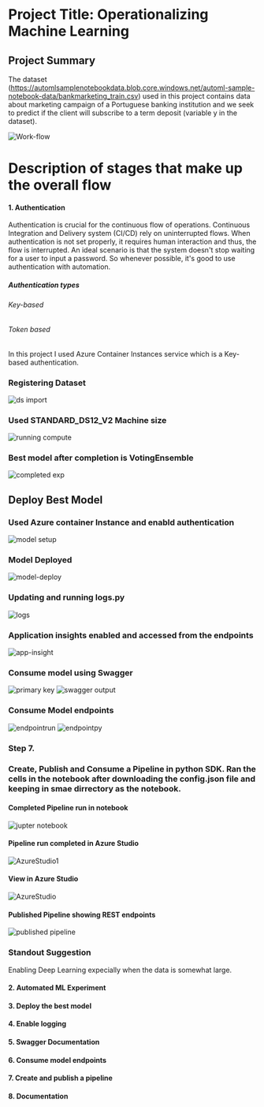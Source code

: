 # Project Title: Operationalizing Machine Learning


## Project Summary

The dataset (https://automlsamplenotebookdata.blob.core.windows.net/automl-sample-notebook-data/bankmarketing_train.csv) used in this project contains data about marketing campaign of a Portuguese banking institution and we seek to predict if the client will subscribe to a term deposit (variable y in the dataset).

![Work-flow](https://user-images.githubusercontent.com/65784601/105206319-86108500-5b46-11eb-948e-5d21e3086e94.png)

# Description of stages that make up the overall flow
#### 1. Authentication
Authentication is crucial for the continuous flow of operations. Continuous Integration and Delivery system (CI/CD) rely on uninterrupted flows. When authentication is not set properly, it requires human interaction and thus, the flow is interrupted. An ideal scenario is that the system doesn't stop waiting for a user to input a password. So whenever possible, it's good to use authentication with automation.
##### Authentication types
###### Key-based
###### Token based
In this project I used Azure Container Instances service which is a Key-based authentication.

### Registering Dataset

![ds import](https://user-images.githubusercontent.com/65784601/105210144-f4574680-5b4a-11eb-94d1-4474c3655480.png)




### Used STANDARD_DS12_V2 Machine size

![running compute](https://user-images.githubusercontent.com/65784601/105210172-ff11db80-5b4a-11eb-896a-a1f038182094.png)



### Best model after completion is VotingEnsemble

![completed exp](https://user-images.githubusercontent.com/65784601/105210389-3ed8c300-5b4b-11eb-81ed-ffb15099c5f4.png)



## Deploy Best Model

### Used Azure container Instance and enabld authentication

![model setup](https://user-images.githubusercontent.com/65784601/105210425-4ef0a280-5b4b-11eb-9cf4-716b8856ba7c.png)



### Model Deployed

![model-deploy](https://user-images.githubusercontent.com/65784601/105210435-531cc000-5b4b-11eb-93db-0196a7877740.png)

### Updating and running logs.py
![logs](https://user-images.githubusercontent.com/65784601/105215164-371c1d00-5b51-11eb-9f57-47ad6b77cfda.png)

### Application insights enabled and accessed from the endpoints
![app-insight](https://user-images.githubusercontent.com/65784601/105213472-0935d900-5b4f-11eb-8ef3-c759e47df89f.png)

###  Consume model using Swagger

![primary key](https://user-images.githubusercontent.com/65784601/105215287-616dda80-5b51-11eb-9813-509dd9ed0546.png)
![swagger output](https://user-images.githubusercontent.com/65784601/105215305-67fc5200-5b51-11eb-84f3-14c5d1549f17.png)

### Consume Model endpoints
![endpointrun](https://user-images.githubusercontent.com/65784601/105215217-49965680-5b51-11eb-968d-9d597d099fce.png)
![endpointpy](https://user-images.githubusercontent.com/65784601/105215202-4602cf80-5b51-11eb-8817-5d87532dd441.png)


### Step 7.

### Create, Publish and Consume a Pipeline in python SDK. Ran the cells in the notebook after downloading the config.json file and keeping in smae dirrectory as the notebook.

#### Completed Pipeline run in notebook

![jupter notebook](https://user-images.githubusercontent.com/65784601/105216694-308ea500-5b53-11eb-82a2-606003a3aab6.png)

#### Pipeline run completed in Azure Studio
![AzureStudio1](https://user-images.githubusercontent.com/65784601/105216775-4dc37380-5b53-11eb-8e86-b207a3b0b7e9.png)

#### View in Azure Studio
![AzureStudio](https://user-images.githubusercontent.com/65784601/105216777-4dc37380-5b53-11eb-8529-fa6298fcaacd.png)
#### Published Pipeline showing REST endpoints
![published pipeline](https://user-images.githubusercontent.com/65784601/105218551-94b26880-5b55-11eb-8e92-48a0faf61e7f.png)


### Standout Suggestion

Enabling Deep Learning expecially when the data is somewhat large.
#### 2. Automated ML Experiment
#### 3. Deploy the best model
#### 4. Enable logging
#### 5. Swagger Documentation
#### 6. Consume model endpoints
#### 7. Create and publish a pipeline
#### 8. Documentation

